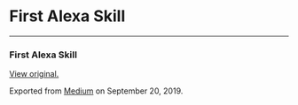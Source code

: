 First Alexa Skill
=================

------------------------------------------------------------------------

### First Alexa Skill

  

[View original.](https://medium.com/p/a131923dcc08)

Exported from [Medium](https://medium.com) on September 20, 2019.
